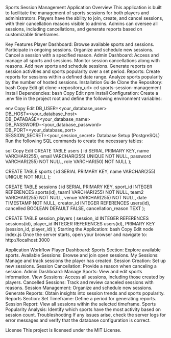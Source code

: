Sports Session Management Application
Overview
This application is built to facilitate the management of sports sessions for both players and administrators. Players have the ability to join, create, and cancel sessions, with their cancellation reasons visible to admins. Admins can oversee all sessions, including cancellations, and generate reports based on customizable timeframes.

Key Features
Player Dashboard:
Browse available sports and sessions.
Participate in ongoing sessions.
Organize and schedule new sessions.
Cancel a session with a specified reason.
Admin Dashboard:
Access and manage all sports and sessions.
Monitor session cancellations along with reasons.
Add new sports and schedule sessions.
Generate reports on session activities and sports popularity over a set period.
Reports:
Create reports for sessions within a defined date range.
Analyze sports popularity by the number of hosted sessions.
Installation Guide
Clone the Repository:
bash
Copy
Edit
git clone <repository_url>
cd sports-session-management
Install Dependencies:
bash
Copy
Edit
npm install
Configuration:
Create a .env file in the project root and define the following environment variables:

env
Copy
Edit
DB_USER=<your_database_user>  
DB_HOST=<your_database_host>  
DB_DATABASE=<your_database_name>  
DB_PASSWORD=<your_database_password>  
DB_PORT=<your_database_port>  
SESSION_SECRET=<your_session_secret>
Database Setup (PostgreSQL)
Run the following SQL commands to create the necessary tables:

sql
Copy
Edit
CREATE TABLE users (
  id SERIAL PRIMARY KEY,
  name VARCHAR(255),
  email VARCHAR(255) UNIQUE NOT NULL,
  password VARCHAR(255) NOT NULL,
  role VARCHAR(50) NOT NULL
);

CREATE TABLE sports (
  id SERIAL PRIMARY KEY,
  name VARCHAR(255) UNIQUE NOT NULL
);

CREATE TABLE sessions (
  id SERIAL PRIMARY KEY,
  sport_id INTEGER REFERENCES sports(id),
  team1 VARCHAR(255) NOT NULL,
  team2 VARCHAR(255) NOT NULL,
  venue VARCHAR(255) NOT NULL,
  date TIMESTAMP NOT NULL,
  creator_id INTEGER REFERENCES users(id),
  cancelled BOOLEAN DEFAULT FALSE,
  cancellation_reason TEXT
);

CREATE TABLE session_players (
  session_id INTEGER REFERENCES sessions(id),
  player_id INTEGER REFERENCES users(id),
  PRIMARY KEY (session_id, player_id)
);
Starting the Application:
bash
Copy
Edit
node index.js
Once the server starts, open your browser and navigate to:
http://localhost:3000

Application Workflow
Player Dashboard:
Sports Section: Explore available sports.
Available Sessions: Browse and join open sessions.
My Sessions: Manage and track sessions the player has created.
Session Creation: Set up new sessions.
Session Cancellation: Provide a reason when canceling a session.
Admin Dashboard:
Manage Sports: View and edit sports information.
View Sessions: Access all sessions, including those created by players.
Cancelled Sessions: Track and review canceled sessions with reasons.
Session Management: Organize and schedule new sessions.
Generate Reports: Obtain insights into session trends and sports popularity.
Reports Section:
Set Timeframe: Define a period for generating reports.
Session Report: View all sessions within the selected timeframe.
Sports Popularity Analysis: Identify which sports have the most activity based on session count.
Troubleshooting
If any issues arise, check the server logs for error messages and verify that the database configuration is correct.

License
This project is licensed under the MIT License.
